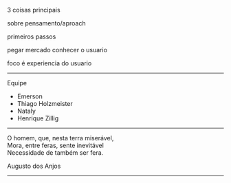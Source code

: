 
3 coisas principais

sobre
pensamento/aproach

primeiros passos

pegar mercado
conhecer o usuario

foco é 
experiencia do usuario

---

Equipe
- Emerson
- Thiago Holzmeister
- Nataly
- Henrique Zillig

---

O homem, que, nesta terra miserável,  
Mora, entre feras, sente inevitável  
Necessidade de também ser fera.

Augusto dos Anjos

---

